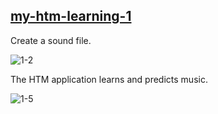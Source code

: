 ## [my-htm-learning-1](https://github.com/PonDad/My-HTM-learning/tree/master/my-htm-learning-1)

Create a sound file.

![1-2](https://github.com/PonDad/My-HTM-learning/blob/master/my-htm-learning-1/images/1-2.gif)

The HTM application learns and predicts music.

![1-5](https://github.com/PonDad/My-HTM-learning/blob/master/my-htm-learning-1/images/1-5.gif)
